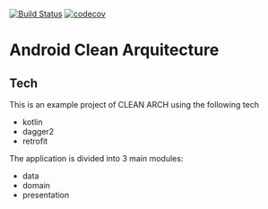 [![Build Status](https://travis-ci.org/eis6aer/CleanResume.svg?branch=master)](https://travis-ci.org/eis6aer/CleanResume)
[![codecov](https://codecov.io/gh/eis6aer/CleanResume/branch/master/graph/badge.svg)](https://codecov.io/gh/eis6aer/CleanResume)

# Android Clean Arquitecture

## Tech

This is an example project of CLEAN ARCH using the following tech

* kotlin
* dagger2
* retrofit

The application is divided into 3 main modules:

* data
* domain
* presentation

